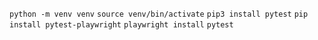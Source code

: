 `python -m venv venv`
`source venv/bin/activate`
`pip3 install pytest`
`pip install pytest-playwright`
`playwright install`
`pytest`